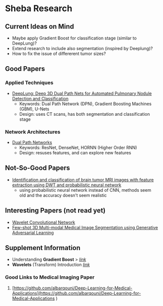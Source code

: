 # Sheba Research

## Current Ideas on Mind
 * Maybe apply Gradient Boost for classification stage (similar to DeepLung)?
 * Extend research to include also segmentation (inspired by Deeplung)?
 * How to fix the issue of differerent tumor sizes? 

## Good Papers
### Applied Techniques
* [DeepLung: Deep 3D Dual Path Nets for Automated Pulmonary Nodule Detection and Classification](https://github.com/mxtsai/Sheba_Research/blob/master/Papers/DeepLung.pdf)
  * Keywords: Dual Path Network (DPN), Gradient Boosting Machines (GBM), U-Nets
  * Design: uses CT scans, has both segmentation and classification stage

### Network Architectures
* [Dual Path Networks](https://github.com/mxtsai/Sheba_Research/blob/master/Papers/1707.01629.pdf)
  * Keywords: ResNet, DenseNet, HORNN (Higher Order RNN)
  * Design: resuses features, and can explore new features

## Not-So-Good Papers
* [Identification and classification of brain tumor MRI images with feature extraction using DWT and probabilistic neural network](https://github.com/mxtsai/Sheba_Research/blob/master/Papers/40708_2017_Article_75.pdf)
  * using probabilistic neural network instead of CNN, methods seem old and the accuracy doesn't seem realistic

## Interesting Papers (not read yet)
* [Wavelet Convolutional Network](https://arxiv.org/pdf/1805.08620.pdf)
* [Few-shot 3D Multi-modal Medical Image Segmentation using Generative Adversarial Learning](https://arxiv.org/pdf/1810.12241.pdf)



## Supplement Information

* Understanding **Gradient Boost** > [*link*](http://www.cse.chalmers.se/~richajo/dit865/files/gb_explainer.pdf) 
* **Wavelets** (Transform) Introduction [*link*](http://dsp.vscht.cz/hostalke/upload/WaveletTransform_Lecture.pdf)


### Good Links to Medical Imaging Paper
1. [https://github.com/albarqouni/Deep-Learning-for-Medical-Applications](https://github.com/albarqouni/Deep-Learning-for-Medical-Applications
)

  
